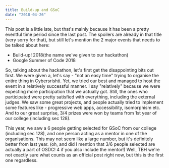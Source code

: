 ```yaml
---
title: Build-up and GSoC
date: "2018-04-26"
---
```


This post is a little late, but that's mainly because it has been a pretty eventful time period since the last post. The spoilers are already in that title (very sorry for that), but still let's mention the 2 major events that needs to be talked about here:
 - Build-up! 2018(the name we've given to our hackathon)
 - Google Summer of Code 2018

So, talking about the hackathon, let's first get the disappointing bits out first. We were given a, let's say - "not an easy time" trying to organise the entire thing in Cybersrishti. Yet, we tried our best and managed to host the event in a relatively successful manner. I say "relatively" because we were expecting more participation that we actually got. Still, the ones who participated were pretty satisfied with everything, including the external judges. We saw some great projects, and people actually tried to implement some features like - progressive web apps, accessibility, isomorphism etc. And to our great surprise, 3/4 prizes were won by teams from 1st year of our college (including sec 128).

This year, we saw a 6 people getting selected for GSoC from our college (including sec 128), and one person acting as a mentor in one of the organisations. This may not seem like a large number, but it's definitely better from last year. (oh, and did I mention that 3/6 people selected are actually a part of OSDC! 4 if you also include the mentor!)
Well, TBH we're not exactly sure what counts as an official post right now, but this is the first one regardless.
